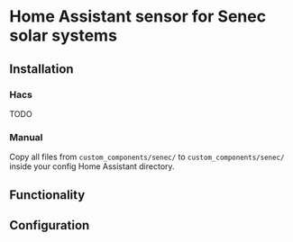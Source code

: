# Home Assistant sensor for Senec solar systems

## Installation

### Hacs

TODO

### Manual

Copy all files from `custom_components/senec/` to `custom_components/senec/` inside your config Home Assistant directory.


## Functionality

## Configuration
